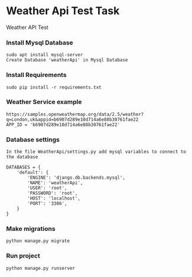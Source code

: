 # Weather Api Test Task
Weather API Test

### Install Mysql Database
```
sudo apt install mysql-server
Create Database 'weatherApi' in Mysql Database
```

### Install Requirements
```
sudo pip install -r requirements.txt
```

### Weather Service example
```
https://samples.openweathermap.org/data/2.5/weather?q=London,uk&appid=b6907d289e10d714a6e88b30761fae22
APP_ID = 'b6907d289e10d714a6e88b30761fae22'
```
### Database settings 

```
In the file WeatherApi/settings.py add mysql variables to connect to the database

DATABASES = {
    'default': {
        'ENGINE': 'django.db.backends.mysql',
        'NAME': 'weatherApi',
        'USER': 'root',
        'PASSWORD': 'root',
        'HOST': 'localhost',
        'PORT': '3306',
    }
}
```

### Make migrations
```
python manage.py migrate
```

### Run project

```
python manage.py runserver
```
